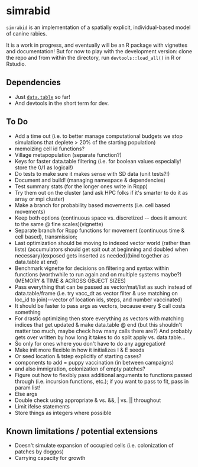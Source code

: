 
# simrabid

`simrabid` is an implementation of a spatially explicit, individual-based model of canine rabies.

It is a work in progress, and eventually will be an R package with vignettes and documentation! But for now to play with the 
development version: clone the repo and from within the directory, run `devtools::load_all()` in R or Rstudio.

## Dependencies

- Just [`data.table`](https://rdatatable.gitlab.io/data.table/) so far!
- And devtools in the short term for dev.

## To Do

- Add a time out (i.e. to better manage computational budgets we stop simulations that deplete > 20% of the starting population)
- memoizing cell id functions?
- Village metapopulation (separate function?)
- Keys for faster data.table filtering (i.e. for boolean values especially! store the 0/1 as logical!)
- Do tests to make sure it makes sense with SD data (unit tests?!)
- Document and build! (managing namespace & dependencies)
- Test summary stats (for the longer ones write in Rcpp)
- Try them out on the cluster (and ask HPC folks if it's smarter to do it as array or mpi cluster)
- Make a branch for probability based movements (i.e. cell based movements)
- Keep both options (continuous space vs. discretized -- does it amount to
the same @ fine scales)(vignette)
- Separate branch for Rcpp functions for movement (continuous time & cell based), transmission;
- Last optimization should be moving to indexed vector world (rather than lists) (accumulators should get spit out at beginning and doubled when necessary)(exposed gets inserted as needed)(bind together as data.table at end)
- Benchmark vignette for decisions on filtering and syntax within functions (worthwhile to run again and on multiple systems maybe?) (MEMORY & TIME & ACROSS OBJECT SIZES)
- Pass everything that can be passed as vector/mat/list as such instead of data.table/frame (i.e. try vacc_dt as vector filter & use matching on loc_id to join)--vector of location ids, steps, and number vaccinated)
- It should be faster to pass args as vectors, because every $ call costs something
- For drastic optimizing then store everything as vectors with matching indices that get updated & make data.table @ end (but this shouldn't matter too much, maybe check how many calls there are?) And probably gets over written by how long it takes to do split apply vs. data.table...
- So only for ones where you don't have to do any aggregation!
- Make init more flexible in how it initializes I & E seeds
- Or seed location & tstep explicitly of starting cases?
- components to add = puppy vaccination (in between campaigns)
- and also immigration, colonization of empty patches?
- Figure out how to flexibly pass additional arguments to functions passed through (i.e. incursion functions, etc.); if you want to pass to fit, pass in param list!
- Else args
- Double check using appropriate & vs. &&, | vs. || throughout
- Limit ifelse statements
- Store things as integers where possible

## Known limitations / potential extensions
- Doesn't simulate expansion of occupied cells (i.e. colonization of patches by doggos)
- Carrying capacity for growth

